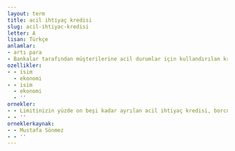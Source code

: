```yaml
---
layout: term
title: acil ihtiyaç kredisi
slug: acil-ihtiyac-kredisi
letter: A
lisan: Türkçe
anlamlar:
- artı para
- Bankalar tarafından müşterilerine acil durumlar için kullandırılan kredi
ozellikler:
- - isim
  - ekonomi
- - isim
  - ekonomi
  - ''
ornekler:
- - Limitinizin yüzde on beşi kadar ayrılan acil ihtiyaç kredisi, borcunuzu ödeyemediğiniz takdirde devreye giriyor.
- - ''
orneklerkaynak:
- - Mustafa Sönmez
- - ''
---
```

